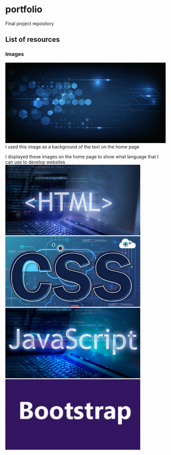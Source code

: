# portfolio
Final project repository
## List of resources
### Images
![background picture](images/front-desktop.jpg)
I used this image as a background of the text on the home page

I displayed these images on the home page to show what language
that I can use to develop websites
![html picture](images/html-424_x_221.png)
![html picture](images/css-424_x_221.png)
![html picture](images/javascript-424_x_221.png)
![html picture](images/bootstrap-424_x_221.png)

